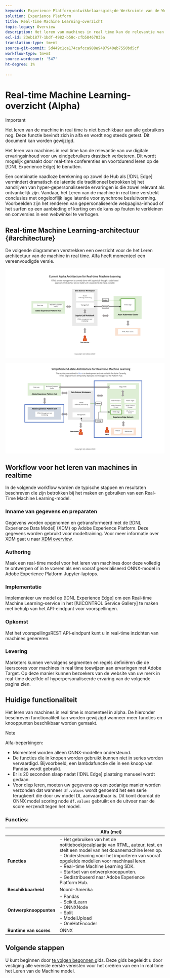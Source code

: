 ```yaml
---
keywords: Experience Platform;ontwikkelaarsgids;de Werkruimte van de Wetenschap van Gegevens;populaire onderwerpen;In real time machine het leren;
solution: Experience Platform
title: Real-time Machine Learning-overzicht
topic-legacy: Overview
description: Het leren van machines in real time kan de relevantie van uw digitale ervaringsinhoud voor uw eindgebruikers drastisch verbeteren. Dit wordt mogelijk gemaakt door real-time conferenties en voortdurend leren op de Experience Edge te gebruiken.
exl-id: 23eb1877-1bdf-4982-b58c-cfb58467035a
translation-type: tm+mt
source-git-commit: 5d449c1ca174cafcca988e9487940eb7550bd5cf
workflow-type: tm+mt
source-wordcount: '547'
ht-degree: 1%

---
```


# Real-time Machine Learning-overzicht (Alpha)

>[!IMPORTANT]
>
>Het leren van de machine in real time is niet beschikbaar aan alle gebruikers nog. Deze functie bevindt zich in alfa en wordt nog steeds getest. Dit document kan worden gewijzigd.

Het leren van machines in real time kan de relevantie van uw digitale ervaringsinhoud voor uw eindgebruikers drastisch verbeteren. Dit wordt mogelijk gemaakt door real-time conferenties en voortdurend leren op de [!DNL Experience Edge] te benutten.

Een combinatie naadloze berekening op zowel de Hub als [!DNL Edge] vermindert dramatisch de latentie die traditioneel betrokken bij het aandrijven van hyper-gepersonaliseerde ervaringen is die zowel relevant als ontvankelijk zijn. Vandaar, het Leren van de machine in real time verstrekt conclusies met ongelooflijk lage latentie voor synchrone besluitvorming. Voorbeelden zijn het renderen van gepersonaliseerde webpagina-inhoud of het surfen op een aanbieding of korting om de kans op fouten te verkleinen en conversies in een webwinkel te verhogen.

## Real-time Machine Learning-architectuur {#architecture}

De volgende diagrammen verstrekken een overzicht voor de het Leren architectuur van de machine in real time. Alfa heeft momenteel een vereenvoudigde versie.

![alfakanaal](../images/rtml/alpha-arch.png)

![Vereenvoudigd overzicht](../images/rtml/end-to-end-arch.png)

## Workflow voor het leren van machines in realtime

In de volgende workflow worden de typische stappen en resultaten beschreven die zijn betrokken bij het maken en gebruiken van een Real-Time Machine Learning-model.

### Inname van gegevens en preparaten

Gegevens worden opgenomen en getransformeerd met de [!DNL Experience Data Model] (XDM) op Adobe Experience Platform. Deze gegevens worden gebruikt voor modeltraining. Voor meer informatie over XDM gaat u naar [XDM overview](../../xdm/home.md).

### Authoring

Maak een real-time model voor het leren van machines door deze volledig te ontwerpen of in te voeren als een vooraf geserialiseerd ONNX-model in Adobe Experience Platform Jupyter-laptops.

### Implementatie

Implementeer uw model op [!DNL Experience Edge] om een Real-time Machine Learning-service in het [!UICONTROL Service Gallery] te maken met behulp van het API-eindpunt voor voorspellingen.

### Opkomst

Met het voorspellingsREST API-eindpunt kunt u in real-time inzichten van machines genereren.

### Levering

Marketers kunnen vervolgens segmenten en regels definiëren die de leerscores voor machines in real time toewijzen aan ervaringen met Adobe Target. Op deze manier kunnen bezoekers van de website van uw merk in real-time dezelfde of hyperpersonaliseerde ervaring van de volgende pagina zien.

## Huidige functionaliteit

Het leren van machines in real time is momenteel in alpha. De hieronder beschreven functionaliteit kan worden gewijzigd wanneer meer functies en knooppunten beschikbaar worden gemaakt.

>[!NOTE]
>
> Alfa-beperkingen:
> - Momenteel worden alleen ONNX-modellen ondersteund.
> - De functies die in knopen worden gebruikt kunnen niet in series worden vervaardigd. Bijvoorbeeld, een lambdafunctie die in een knoop van Pandas wordt gebruikt.
> - Er is 20 seconden slaap nadat [!DNL Edge] plaatsing manueel wordt gedaan.
> - Voor diep leren, moeten uw gegevens op een zodanige manier worden verzonden dat wanneer `df.values` wordt genoemd het een serie terugkeert die door uw model DL aanvaardbaar is. Dit komt doordat de ONNX model scoring node `df.values` gebruikt en de uitvoer naar de score verzendt tegen het model.



### Functies:

|  | Alfa (mei) |
| --- | --- |
| **Functies** | - Het gebruiken van het de notitieboekjecalplaatje van RTML, auteur, test, en stelt een model van het douanemachine leren op. <br> - Ondersteuning voor het importeren van vooraf opgeleide modellen voor machinaal leren. <br> - Real-time Machine Learning SDK. <br> - Startset van ontwerpknooppunten. <br> - Gedistribueerd naar Adobe Experience Platform Hub. |
| **Beschikbaarheid** | Noord-Amerika |
| **Ontwerpknooppunten** | - Pandas <br> - ScikitLearn <br> - ONNXNode <br> - Split <br> - ModelUpload <br> - OneHotEncoder |
| **Runtime van scores** | ONNX |

## Volgende stappen

U kunt beginnen door [te volgen begonnen ](./getting-started.md) gids. Deze gids begeleidt u door vestiging alle vereiste eerste vereisten voor het creëren van een In real time het Leren van de Machine model.
